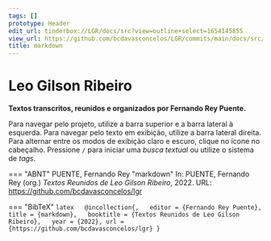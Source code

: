 ```yaml
---
tags: []
prototype: Header
edit_url: tinderbox://LGR/docs/src?view=outline+select=1654145855
view_url: https://github.com/bcdavasconcelos/LGR/commits/main/docs/src/markdown.md
title: markdown
---
```


# Leo Gilson Ribeiro

**Textos transcritos, reunidos e organizados por Fernando Rey Puente.**

Para navegar pelo projeto, utilize a barra superior e a barra lateral à esquerda. Para navegar pelo texto em exibição, utilize a barra lateral direita. Para alternar entre os modos de exibição claro e escuro, clique no ícone no cabeçalho. Pressione `/`   para iniciar uma *busca textual* ou utilize o sistema de *tags*.


=== "ABNT"
    PUENTE, Fernando Rey "markdown" In: PUENTE, Fernando Rey (org.) _Textos Reunidos de Leo Gilson Ribeiro_, 2022. URL: https://github.com/bcdavasconcelos/lgr  

=== "BibTeX"
    ```latex  
    @incollection{,  
    editor = {Fernando Rey Puente},  
    title = {markdown},  
    booktitle = {Textos Reunidos de Leo Gilson Ribeiro},  
    year = {2022},
    url = {https://github.com/bcdavasconcelos/lgr}
    }
    ```
